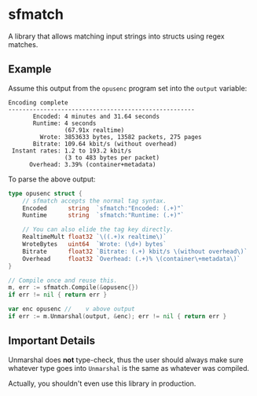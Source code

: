 # sfmatch

A library that allows matching input strings into structs using regex matches.

## Example

Assume this output from the `opusenc` program set into the `output` variable:

```
Encoding complete
-----------------------------------------------------
       Encoded: 4 minutes and 31.64 seconds
       Runtime: 4 seconds
                (67.91x realtime)
         Wrote: 3853633 bytes, 13582 packets, 275 pages
       Bitrate: 109.64 kbit/s (without overhead)
 Instant rates: 1.2 to 193.2 kbit/s
                (3 to 483 bytes per packet)
      Overhead: 3.39% (container+metadata)
```

To parse the above output:

```go
type opusenc struct {
	// sfmatch accepts the normal tag syntax.
	Encoded      string  `sfmatch:"Encoded: (.+)"`
	Runtime      string  `sfmatch:"Runtime: (.+)"`

	// You can also elide the tag key directly.
	RealtimeMult float32 `\((.+)x realtime\)`
	WroteBytes   uint64  `Wrote: (\d+) bytes`
	Bitrate      float32 `Bitrate: (.+) kbit/s \(without overhead\)`
	Overhead     float32 `Overhead: (.+)% \(container\+metadata\)`
}

// Compile once and reuse this.
m, err := sfmatch.Compile(&opusenc{})
if err != nil { return err }

var enc opusenc //    v above output
if err := m.Unmarshal(output, &enc); err != nil { return err }
```

## Important Details

Unmarshal does **not** type-check, thus the user should always make sure
whatever type goes into `Unmarshal` is the same as whatever was compiled.

Actually, you shouldn't even use this library in production.

